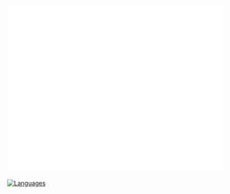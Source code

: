 ### 
![Metrics](/github-metrics.svg)

[![Languages](https://readme-stats-eta-pied.vercel.app/api/top-langs/?username=exokem)](https://github.com/anuraghazra/github-readme-stats)
